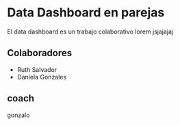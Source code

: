 # Data Dashboard en parejas

El data dashboard es un trabajo colaborativo lorem  jsjajajaj

## Colaboradores

+ Ruth Salvador
+ Daniela Gonzales

## coach

gonzalo

